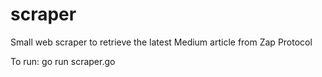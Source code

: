 # scraper
Small web scraper to retrieve the latest Medium article from Zap Protocol

To run:
go run scraper.go
